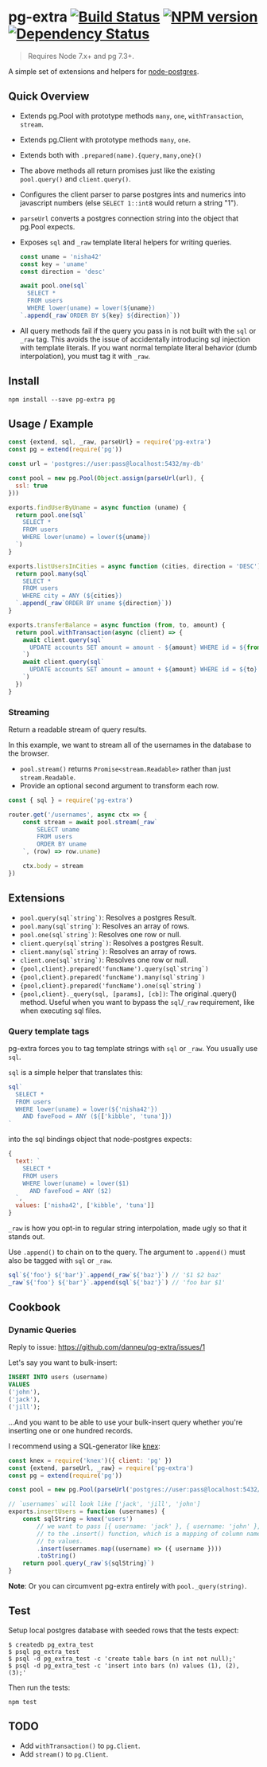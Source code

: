 # pg-extra [![Build Status](https://travis-ci.org/danneu/pg-extra.svg?branch=master)](https://travis-ci.org/danneu/pg-extra) [![NPM version](https://badge.fury.io/js/pg-extra.svg)](http://badge.fury.io/js/pg-extra) [![Dependency Status](https://david-dm.org/danneu/pg-extra.svg)](https://david-dm.org/danneu/pg-extra)

> Requires Node 7.x+ and pg 7.3+.

A simple set of extensions and helpers for [node-postgres][node-postgres].

## Quick Overview

- Extends pg.Pool with prototype methods `many`, `one`, `withTransaction`, `stream`.
- Extends pg.Client with prototype methods `many`, `one`.
- Extends both with `.prepared(name).{query,many,one}()`
- The above methods all return promises just like
  the existing `pool.query()` and `client.query()`.
- Configures the client parser to parse postgres ints and numerics
  into javascript numbers (else `SELECT 1::int8` would return a string "1").
- `parseUrl` converts a postgres connection string into the object
  that pg.Pool expects.
- Exposes `sql` and `_raw` template literal helpers for writing queries.

    ``` javascript
    const uname = 'nisha42'
    const key = 'uname'
    const direction = 'desc'

    await pool.one(sql`
      SELECT *
      FROM users
      WHERE lower(uname) = lower(${uname})
    `.append(_raw`ORDER BY ${key} ${direction}`))
    ```
- All query methods fail if the query you pass in is not built with the
  `sql` or `_raw` tag. This avoids the issue of accidentally introducing
  sql injection with template literals. If you want normal template literal
  behavior (dumb interpolation), you must tag it with `_raw`.

## Install

    npm install --save pg-extra pg

## Usage / Example

``` javascript
const {extend, sql, _raw, parseUrl} = require('pg-extra')
const pg = extend(require('pg'))

const url = 'postgres://user:pass@localhost:5432/my-db'

const pool = new pg.Pool(Object.assign(parseUrl(url), {
  ssl: true
}))

exports.findUserByUname = async function (uname) {
  return pool.one(sql`
    SELECT *
    FROM users
    WHERE lower(uname) = lower(${uname})
  `)
}

exports.listUsersInCities = async function (cities, direction = 'DESC') {
  return pool.many(sql`
    SELECT *
    FROM users
    WHERE city = ANY (${cities})
  `.append(_raw`ORDER BY uname ${direction}`))
}

exports.transferBalance = async function (from, to, amount) {
  return pool.withTransaction(async (client) => {
    await client.query(sql`
      UPDATE accounts SET amount = amount - ${amount} WHERE id = ${from}
    `)
    await client.query(sql`
      UPDATE accounts SET amount = amount + ${amount} WHERE id = ${to}
    `)
  })
}
```

### Streaming

Return a readable stream of query results.

In this example, we want to stream all of the usernames in the
database to the browser.

- `pool.stream()` returns `Promise<stream.Readable>` rather than just `stream.Readable`.
- Provide an optional second argument to transform each row.

```javascript
const { sql } = require('pg-extra')

router.get('/usernames', async ctx => {
    const stream = await pool.stream(_raw`
        SELECT uname
        FROM users
        ORDER BY uname
    `, (row) => row.uname)

    ctx.body = stream
})
```

## Extensions

- ``pool.query(sql`string`)``: Resolves a postgres Result.
- ``pool.many(sql`string`)``: Resolves an array of rows.
- ``pool.one(sql`string`)``: Resolves one row or null.
- ``client.query(sql`string`)``: Resolves a postgres Result.
- ``client.many(sql`string`)``: Resolves an array of rows.
- ``client.one(sql`string`)``: Resolves one row or null.
- ``{pool,client}.prepared('funcName').query(sql`string`)``
- ``{pool,client}.prepared('funcName').many(sql`string`)``
- ``{pool,client}.prepared('funcName').one(sql`string`)``
- `{pool,client}._query(sql, [params], [cb])`: The original .query() method.
  Useful when you want to bypass the `sql`/`_raw` requirement, like when
  executing sql files.

### Query template tags

pg-extra forces you to tag template strings with `sql` or `_raw`.
You usually use `sql`.

`sql` is a simple helper that translates this:

``` javascript
sql`
  SELECT *
  FROM users
  WHERE lower(uname) = lower(${'nisha42'})
    AND faveFood = ANY (${['kibble', 'tuna']})
`
```

into the sql bindings object that node-postgres expects:

``` javascript
{
  text: `
    SELECT *
    FROM users
    WHERE lower(uname) = lower($1)
      AND faveFood = ANY ($2)
  `,
  values: ['nisha42', ['kibble', 'tuna']]
}
```

`_raw` is how you opt-in to regular string interpolation, made ugly
so that it stands out.

Use `.append()` to chain on to the query. The argument to `.append()`
must also be tagged with `sql` or `_raw`.

``` javascript
sql`${'foo'} ${'bar'}`.append(_raw`${'baz'}`) // '$1 $2 baz'
_raw`${'foo'} ${'bar'}`.append(sql`${'baz'}`) // 'foo bar $1'
```

## Cookbook

### Dynamic Queries

Reply to issue: <https://github.com/danneu/pg-extra/issues/1>

Let's say you want to bulk-insert:

```sql
INSERT INTO users (username)
VALUES
('john'),
('jack'),
('jill');
```

...And you want to be able to use your bulk-insert query whether you're
inserting one or one hundred records.

I recommend using a SQL-generator like [knex][knex]:

```javascript
const knex = require('knex')({ client: 'pg' })
const {extend, parseUrl, _raw} = require('pg-extra')
const pg = extend(require('pg'))

const pool = new pg.Pool(parseUrl('postgres://user:pass@localhost:5432/my-db'))

// `usernames` will look like ['jack', 'jill', 'john']
exports.insertUsers = function (usernames) {
    const sqlString = knex('users')
        // we want to pass [{ username: 'jack' }, { username: 'john' }, ...]
        // to the .insert() function, which is a mapping of column names
        // to values.
        .insert(usernames.map((username) => ({ username })))
        .toString()
    return pool.query(_raw`${sqlString}`)
}
```

**Note**: Or you can circumvent pg-extra entirely with `pool._query(string)`.

## Test

Setup local postgres database with seeded rows that the tests expect:

    $ createdb pg_extra_test
    $ psql pg_extra_test
    $ psql -d pg_extra_test -c 'create table bars (n int not null);'
    $ psql -d pg_extra_test -c 'insert into bars (n) values (1), (2), (3);'

Then run the tests:

    npm test

## TODO

- Add `withTransaction()` to `pg.Client`.
- Add `stream()` to `pg.Client`.

[node-postgres]: https://github.com/brianc/node-postgres
[knex]: http://knexjs.org/
